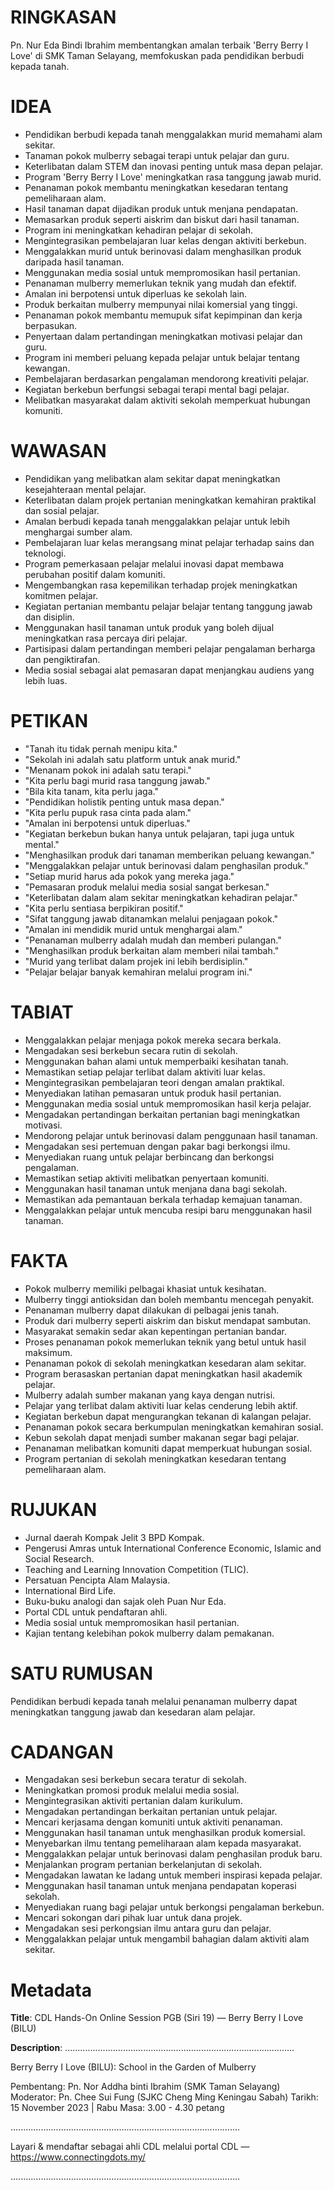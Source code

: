 # RINGKASAN
Pn. Nur Eda Bindi Ibrahim membentangkan amalan terbaik 'Berry Berry I Love' di SMK Taman Selayang, memfokuskan pada pendidikan berbudi kepada tanah.

# IDEA
- Pendidikan berbudi kepada tanah menggalakkan murid memahami alam sekitar.
- Tanaman pokok mulberry sebagai terapi untuk pelajar dan guru.
- Keterlibatan dalam STEM dan inovasi penting untuk masa depan pelajar.
- Program 'Berry Berry I Love' meningkatkan rasa tanggung jawab murid.
- Penanaman pokok membantu meningkatkan kesedaran tentang pemeliharaan alam.
- Hasil tanaman dapat dijadikan produk untuk menjana pendapatan.
- Memasarkan produk seperti aiskrim dan biskut dari hasil tanaman.
- Program ini meningkatkan kehadiran pelajar di sekolah.
- Mengintegrasikan pembelajaran luar kelas dengan aktiviti berkebun.
- Menggalakkan murid untuk berinovasi dalam menghasilkan produk daripada hasil tanaman.
- Menggunakan media sosial untuk mempromosikan hasil pertanian.
- Penanaman mulberry memerlukan teknik yang mudah dan efektif.
- Amalan ini berpotensi untuk diperluas ke sekolah lain.
- Produk berkaitan mulberry mempunyai nilai komersial yang tinggi.
- Penanaman pokok membantu memupuk sifat kepimpinan dan kerja berpasukan.
- Penyertaan dalam pertandingan meningkatkan motivasi pelajar dan guru.
- Program ini memberi peluang kepada pelajar untuk belajar tentang kewangan.
- Pembelajaran berdasarkan pengalaman mendorong kreativiti pelajar.
- Kegiatan berkebun berfungsi sebagai terapi mental bagi pelajar.
- Melibatkan masyarakat dalam aktiviti sekolah memperkuat hubungan komuniti.

# WAWASAN
- Pendidikan yang melibatkan alam sekitar dapat meningkatkan kesejahteraan mental pelajar.
- Keterlibatan dalam projek pertanian meningkatkan kemahiran praktikal dan sosial pelajar.
- Amalan berbudi kepada tanah menggalakkan pelajar untuk lebih menghargai sumber alam.
- Pembelajaran luar kelas merangsang minat pelajar terhadap sains dan teknologi.
- Program pemerkasaan pelajar melalui inovasi dapat membawa perubahan positif dalam komuniti.
- Mengembangkan rasa kepemilikan terhadap projek meningkatkan komitmen pelajar.
- Kegiatan pertanian membantu pelajar belajar tentang tanggung jawab dan disiplin.
- Menggunakan hasil tanaman untuk produk yang boleh dijual meningkatkan rasa percaya diri pelajar.
- Partisipasi dalam pertandingan memberi pelajar pengalaman berharga dan pengiktirafan.
- Media sosial sebagai alat pemasaran dapat menjangkau audiens yang lebih luas.

# PETIKAN
- "Tanah itu tidak pernah menipu kita."
- "Sekolah ini adalah satu platform untuk anak murid."
- "Menanam pokok ini adalah satu terapi."
- "Kita perlu bagi murid rasa tanggung jawab."
- "Bila kita tanam, kita perlu jaga."
- "Pendidikan holistik penting untuk masa depan."
- "Kita perlu pupuk rasa cinta pada alam."
- "Amalan ini berpotensi untuk diperluas."
- "Kegiatan berkebun bukan hanya untuk pelajaran, tapi juga untuk mental."
- "Menghasilkan produk dari tanaman memberikan peluang kewangan."
- "Menggalakkan pelajar untuk berinovasi dalam penghasilan produk."
- "Setiap murid harus ada pokok yang mereka jaga."
- "Pemasaran produk melalui media sosial sangat berkesan."
- "Keterlibatan dalam alam sekitar meningkatkan kehadiran pelajar."
- "Kita perlu sentiasa berpikiran positif."
- "Sifat tanggung jawab ditanamkan melalui penjagaan pokok."
- "Amalan ini mendidik murid untuk menghargai alam."
- "Penanaman mulberry adalah mudah dan memberi pulangan."
- "Menghasilkan produk berkaitan alam memberi nilai tambah."
- "Murid yang terlibat dalam projek ini lebih berdisiplin."
- "Pelajar belajar banyak kemahiran melalui program ini."

# TABIAT
- Menggalakkan pelajar menjaga pokok mereka secara berkala.
- Mengadakan sesi berkebun secara rutin di sekolah.
- Menggunakan bahan alami untuk memperbaiki kesihatan tanah.
- Memastikan setiap pelajar terlibat dalam aktiviti luar kelas.
- Mengintegrasikan pembelajaran teori dengan amalan praktikal.
- Menyediakan latihan pemasaran untuk produk hasil pertanian.
- Menggunakan media sosial untuk mempromosikan hasil kerja pelajar.
- Mengadakan pertandingan berkaitan pertanian bagi meningkatkan motivasi.
- Mendorong pelajar untuk berinovasi dalam penggunaan hasil tanaman.
- Mengadakan sesi pertemuan dengan pakar bagi berkongsi ilmu.
- Menyediakan ruang untuk pelajar berbincang dan berkongsi pengalaman.
- Memastikan setiap aktiviti melibatkan penyertaan komuniti.
- Menggunakan hasil tanaman untuk menjana dana bagi sekolah.
- Memastikan ada pemantauan berkala terhadap kemajuan tanaman.
- Menggalakkan pelajar untuk mencuba resipi baru menggunakan hasil tanaman.

# FAKTA
- Pokok mulberry memiliki pelbagai khasiat untuk kesihatan.
- Mulberry tinggi antioksidan dan boleh membantu mencegah penyakit.
- Penanaman mulberry dapat dilakukan di pelbagai jenis tanah.
- Produk dari mulberry seperti aiskrim dan biskut mendapat sambutan.
- Masyarakat semakin sedar akan kepentingan pertanian bandar.
- Proses penanaman pokok memerlukan teknik yang betul untuk hasil maksimum.
- Penanaman pokok di sekolah meningkatkan kesedaran alam sekitar.
- Program berasaskan pertanian dapat meningkatkan hasil akademik pelajar.
- Mulberry adalah sumber makanan yang kaya dengan nutrisi.
- Pelajar yang terlibat dalam aktiviti luar kelas cenderung lebih aktif.
- Kegiatan berkebun dapat mengurangkan tekanan di kalangan pelajar.
- Penanaman pokok secara berkumpulan meningkatkan kemahiran sosial.
- Kebun sekolah dapat menjadi sumber makanan segar bagi pelajar.
- Penanaman melibatkan komuniti dapat memperkuat hubungan sosial.
- Program pertanian di sekolah meningkatkan kesedaran tentang pemeliharaan alam.

# RUJUKAN
- Jurnal daerah Kompak Jelit 3 BPD Kompak.
- Pengerusi Amras untuk International Conference Economic, Islamic and Social Research.
- Teaching and Learning Innovation Competition (TLIC).
- Persatuan Pencipta Alam Malaysia.
- International Bird Life.
- Buku-buku analogi dan sajak oleh Puan Nur Eda.
- Portal CDL untuk pendaftaran ahli.
- Media sosial untuk mempromosikan hasil pertanian.
- Kajian tentang kelebihan pokok mulberry dalam pemakanan.

# SATU RUMUSAN
Pendidikan berbudi kepada tanah melalui penanaman mulberry dapat meningkatkan tanggung jawab dan kesedaran alam pelajar.

# CADANGAN
- Mengadakan sesi berkebun secara teratur di sekolah.
- Meningkatkan promosi produk melalui media sosial.
- Mengintegrasikan aktiviti pertanian dalam kurikulum.
- Mengadakan pertandingan berkaitan pertanian untuk pelajar.
- Mencari kerjasama dengan komuniti untuk aktiviti penanaman.
- Menggunakan hasil tanaman untuk menghasilkan produk komersial.
- Menyebarkan ilmu tentang pemeliharaan alam kepada masyarakat.
- Menggalakkan pelajar untuk berinovasi dalam penghasilan produk baru.
- Menjalankan program pertanian berkelanjutan di sekolah.
- Mengadakan lawatan ke ladang untuk memberi inspirasi kepada pelajar.
- Menggunakan hasil tanaman untuk menjana pendapatan koperasi sekolah.
- Menyediakan ruang bagi pelajar untuk berkongsi pengalaman berkebun.
- Mencari sokongan dari pihak luar untuk dana projek.
- Mengadakan sesi perkongsian ilmu antara guru dan pelajar.
- Menggalakkan pelajar untuk mengambil bahagian dalam aktiviti alam sekitar.

# Metadata
**Title**: CDL Hands-On Online Session PGB (Siri 19) — Berry Berry I Love (BILU)

**Description**: ...........................................................................................

Berry Berry I Love (BILU): School in the Garden of Mulberry 

Pembentang: Pn. Nor Addha binti Ibrahim (SMK Taman Selayang)  
Moderator: Pn. Chee Sui Fung (SJKC Cheng Ming Keningau Sabah)
Tarikh: 15 November 2023   |   Rabu
Masa: 3.00 - 4.30 petang 

...........................................................................................

Layari & mendaftar sebagai ahli CDL melalui portal CDL — https://www.connectingdots.my/

...........................................................................................